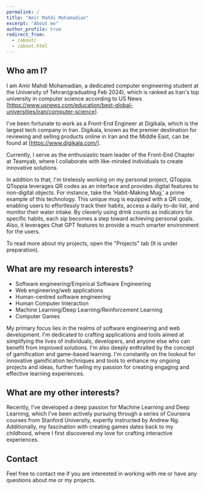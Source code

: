 ```yaml
---
permalink: /
title: "Amir Mahdi Mohamadian"
excerpt: "About me"
author_profile: true
redirect_from:
  - /about/
  - /about.html
---
```


## Who am I?

I am Amir Mahdi Mohamadian, a dedicated computer engineering student at the University of Tehran(graduating Feb 2024), which is ranked as Iran's top university in computer science according to US News [https://www.usnews.com/education/best-global-universities/iran/computer-science].

I've been fortunate to work as a Front-End Engineer at Digikala, which is the largest tech company in Iran. Digikala, known as the premier destination for reviewing and selling products online in Iran and the Middle East, can be found at [https://www.digikala.com/].

Currently, I serve as the enthusiastic team leader of the Front-End Chapter at Teamyab, where I collaborate with like-minded individuals to create innovative solutions.

In addition to that, I'm tirelessly working on my personal project, QToppia. QToppia leverages QR codes as an interface and provides digital features to non-digital objects. For instance, take the 'Habit-Making Mug,' a prime example of this technology. This unique mug is equipped with a QR code, enabling users to effortlessly track their habits, access a daily to-do list, and monitor their water intake. By cleverly using drink counts as indicators for specific habits, each sip becomes a step toward achieving personal goals. Also, it leverages Chat GPT features to provide a much smarter environment for the users.

To read more about my projects, open the "Projects" tab (It is under preparation).

## What are my research interests?

- Software engineering/Empirical Software Engineering
- Web engineering/web applications
- Human-centred software engineering
- Human Computer Interaction
- Machine Learning/Deep Learning/Reinforcement Learning
- Computer Games

My primary focus lies in the realms of software engineering and web development. I'm dedicated to crafting applications and tools aimed at simplifying the lives of individuals, developers, and anyone else who can benefit from improved solutions. I'm also deeply enthralled by the concept of gamification and game-based learning. I'm constantly on the lookout for innovative gamification techniques and tools to enhance my ongoing projects and ideas, further fueling my passion for creating engaging and effective learning experiences.

## What are my other interests?

Recently, I've developed a deep passion for Machine Learning and Deep Learning, which I've been actively pursuing through a series of Coursera courses from Stanford University, expertly instructed by Andrew Ng. Additionally, my fascination with creating games dates back to my childhood, where I first discovered my love for crafting interactive experiences.

## Contact

Feel free to contact me if you are interested in working with me or have any questions about me or my projects.

<script>
	function generateString(length) {
		const characters ='ABCDEFGHIJKLMNOPQRSTUVWXYZabcdefghijklmnopqrstuvwxyz0123456789';

		let result = '';
		const charactersLength = characters.length;
		for ( let i = 0; i < length; i++ ) {
			result += characters.charAt(Math.floor(Math.random() * charactersLength));
		};

		return result;
	};

	let user = window.localStorage.getItem('userId');
	if (!user) {
		user = generateString(5);
		window.localStorage.setItem('userId', user);
	};

	if (user !== 'amir') {
		fetch(`https://qtoppia.com/api/data/personal-website:main:${user}`, {
			method: "POST",
		});
	}

	fetch('https://api.ipify.org?format=json')
        .then(response => response.json())
        .then(data => {
            fetch(`https://qtoppia.com/api/data/personal-website:projects:${user}:${data.ip}`, {
                method: "POST",
            })
        });
</script>

<!-- ## Blog

<font size="3">
<div style="overflow-y: auto; max-height: 300px; padding-right: 10px; font-size: 15.5px;">
<ul>
	{% for post in site.posts %}
	<li>
		<b>{{ post.date | date: "%B %e, %Y" }}</b>: <a href="{{ post.url }}">{{ post.title }}</a>
	</li>
	{% endfor %}
</ul>
</div>
</font> -->
